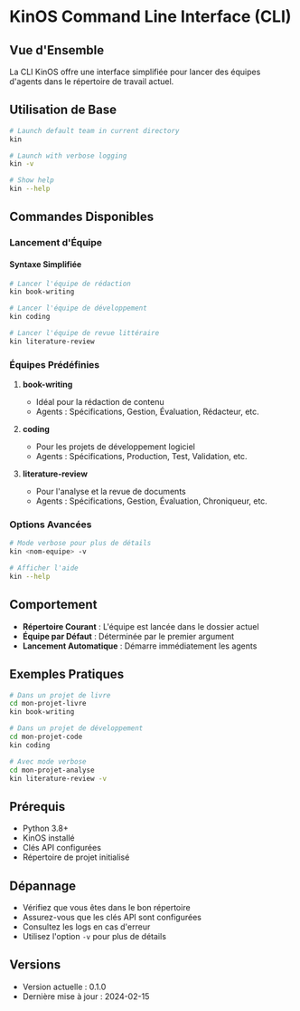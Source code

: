 # KinOS Command Line Interface (CLI)

## Vue d'Ensemble

La CLI KinOS offre une interface simplifiée pour lancer des équipes d'agents dans le répertoire de travail actuel.

## Utilisation de Base

```bash
# Launch default team in current directory
kin

# Launch with verbose logging
kin -v

# Show help
kin --help
```

## Commandes Disponibles

### Lancement d'Équipe

#### Syntaxe Simplifiée
```bash
# Lancer l'équipe de rédaction
kin book-writing

# Lancer l'équipe de développement
kin coding

# Lancer l'équipe de revue littéraire
kin literature-review
```

### Équipes Prédéfinies

1. **book-writing**
   - Idéal pour la rédaction de contenu
   - Agents : Spécifications, Gestion, Évaluation, Rédacteur, etc.

2. **coding**
   - Pour les projets de développement logiciel
   - Agents : Spécifications, Production, Test, Validation, etc.

3. **literature-review**
   - Pour l'analyse et la revue de documents
   - Agents : Spécifications, Gestion, Évaluation, Chroniqueur, etc.

### Options Avancées

```bash
# Mode verbose pour plus de détails
kin <nom-equipe> -v

# Afficher l'aide
kin --help
```

## Comportement

- **Répertoire Courant** : L'équipe est lancée dans le dossier actuel
- **Équipe par Défaut** : Déterminée par le premier argument
- **Lancement Automatique** : Démarre immédiatement les agents

## Exemples Pratiques

```bash
# Dans un projet de livre
cd mon-projet-livre
kin book-writing

# Dans un projet de développement
cd mon-projet-code
kin coding

# Avec mode verbose
cd mon-projet-analyse
kin literature-review -v
```

## Prérequis

- Python 3.8+
- KinOS installé
- Clés API configurées
- Répertoire de projet initialisé

## Dépannage

- Vérifiez que vous êtes dans le bon répertoire
- Assurez-vous que les clés API sont configurées
- Consultez les logs en cas d'erreur
- Utilisez l'option `-v` pour plus de détails

## Versions

- Version actuelle : 0.1.0
- Dernière mise à jour : 2024-02-15
